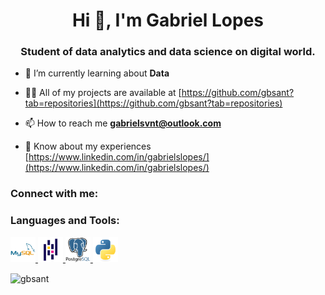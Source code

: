 <h1 align="center">Hi 👋, I'm Gabriel Lopes</h1>
<h3 align="center">Student of data analytics and data science on digital world.</h3>

- 🌱 I’m currently learning about **Data**

- 👨‍💻 All of my projects are available at [https://github.com/gbsant?tab=repositories](https://github.com/gbsant?tab=repositories)

- 📫 How to reach me **gabrielsvnt@outlook.com**

- 📄 Know about my experiences [https://www.linkedin.com/in/gabrielslopes/](https://www.linkedin.com/in/gabrielslopes/)

<h3 align="left">Connect with me:</h3>
<p align="left">
</p>

<h3 align="left">Languages and Tools:</h3>
<p align="left"> <a href="https://www.mysql.com/" target="_blank" rel="noreferrer"> <img src="https://raw.githubusercontent.com/devicons/devicon/master/icons/mysql/mysql-original-wordmark.svg" alt="mysql" width="40" height="40"/> </a> <a href="https://pandas.pydata.org/" target="_blank" rel="noreferrer"> <img src="https://raw.githubusercontent.com/devicons/devicon/2ae2a900d2f041da66e950e4d48052658d850630/icons/pandas/pandas-original.svg" alt="pandas" width="40" height="40"/> </a> <a href="https://www.postgresql.org" target="_blank" rel="noreferrer"> <img src="https://raw.githubusercontent.com/devicons/devicon/master/icons/postgresql/postgresql-original-wordmark.svg" alt="postgresql" width="40" height="40"/> </a> <a href="https://www.python.org" target="_blank" rel="noreferrer"> <img src="https://raw.githubusercontent.com/devicons/devicon/master/icons/python/python-original.svg" alt="python" width="40" height="40"/> </a> </p>

<p><img align="center" src="https://github-readme-stats.vercel.app/api/top-langs?username=gbsant&show_icons=true&locale=en&layout=compact" alt="gbsant" /></p>
